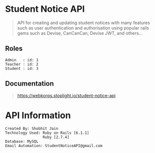 # Student Notice API

> API for creating and updating student notices with many features such as user authentication and authorisation using popular rails gems such as Devise, CanCanCan, Devise JWT, and others...

## Roles

```
Admin   : id: 1
Teacher : id: 2
Student : id: 3
```

## Documentation

> https://webkorps.stoplight.io/student-notice-api

# API Information

```
Created By: Shobhit Jain
Technology Used: Ruby on Rails [6.1.1]
                 Ruby [2.7.4]
Database: MySQL
Email Automation: StudentNoticeAPI@gmail.com
```

